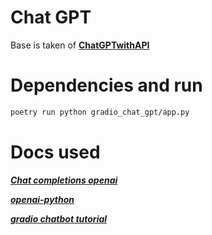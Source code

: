 # Chat GPT

Base is taken of [**ChatGPTwithAPI**](https://huggingface.co/spaces/ysharma/ChatGPTwithAPI)

# Dependencies and run

```bash
poetry run python gradio_chat_gpt/app.py
```

# Docs used

[***Chat completions openai***](https://platform.openai.com/docs/guides/chat)

[***openai-python***](https://github.com/openai/openai-python)

[***gradio chatbot tutorial***](https://gradio.app/creating-a-chatbot/)
